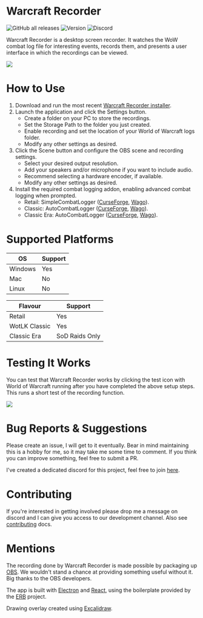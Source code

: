 # Warcraft Recorder
![GitHub all releases](https://img.shields.io/github/downloads/aza547/wow-recorder/total)
![Version](https://img.shields.io/github/package-json/v/aza547/wow-recorder?filename=release%2Fapp%2Fpackage.json)
![Discord](https://img.shields.io/discord/1004860808737591326)

Warcraft Recorder is a desktop screen recorder. It watches the WoW combat log file for interesting events, records them, and presents a user interface in which the recordings can be viewed. 

![](https://i.imgur.com/dqRIzAt.png)

#  How to Use
1. Download and run the most recent [Warcraft Recorder installer](https://github.com/aza547/wow-recorder/releases/latest).
2. Launch the application and click the Settings button.
    - Create a folder on your PC to store the recordings.
    - Set the Storage Path to the folder you just created.
    - Enable recording and set the location of your World of Warcraft logs folder.
    - Modify any other settings as desired.
3. Click the Scene button and configure the OBS scene and recording settings.
    - Select your desired output resolution.
    - Add your speakers and/or microphone if you want to include audio.
    - Recommend selecting a hardware encoder, if available.
    - Modify any other settings as desired.
5. Install the required combat logging addon, enabling advanced combat logging when prompted.
    - Retail: SimpleCombatLogger ([CurseForge](https://www.curseforge.com/wow/addons/simplecombatlogger), [Wago](https://addons.wago.io/addons/simplecombatlogger)).
    - Classic: AutoCombatLogger ([CurseForge](https://www.curseforge.com/wow/addons/autocombatlogger), [Wago](https://addons.wago.io/addons/autocombatlogger)). 
    - Classic Era: AutoCombatLogger ([CurseForge](https://www.curseforge.com/wow/addons/autocombatlogger), [Wago](https://addons.wago.io/addons/autocombatlogger)). 

# Supported Platforms

| OS | Support |
|---|---|
| Windows | Yes |
| Mac | No |
| Linux | No |

| Flavour | Support |
|---|---|
| Retail | Yes |
| WotLK Classic | Yes |
| Classic Era | SoD Raids Only |

# Testing It Works
You can test that Warcraft Recorder works by clicking the test icon with World of Warcraft running after you have completed the above setup steps. This runs a short test of the recording function.

![](https://i.imgur.com/RJcMPNI.png)

# Bug Reports & Suggestions

Please create an issue, I will get to it eventually. Bear in mind maintaining this is a hobby for me, so it may take me some time to comment. If you think you can improve something, feel free to submit a PR.

I've created a dedicated discord for this project, feel free to join [here](https://discord.gg/NPha7KdjVk).

# Contributing

If you're interested in getting involved please drop me a message on discord and I can give you access to our development channel. Also see [contributing](https://github.com/aza547/wow-recorder/blob/main/docs/CONTRIBUTING.md) docs.

# Mentions

The recording done by Warcraft Recorder is made possible by packaging up [OBS](https://obsproject.com/). We wouldn't stand a chance at providing something useful without it. Big thanks to the OBS developers.

The app is built with [Electron](https://www.electronjs.org/) and [React](https://react.dev/), using the boilerplate provided by the [ERB](https://electron-react-boilerplate.js.org/) project. 

Drawing overlay created using [Excalidraw](https://github.com/excalidraw/excalidraw).
